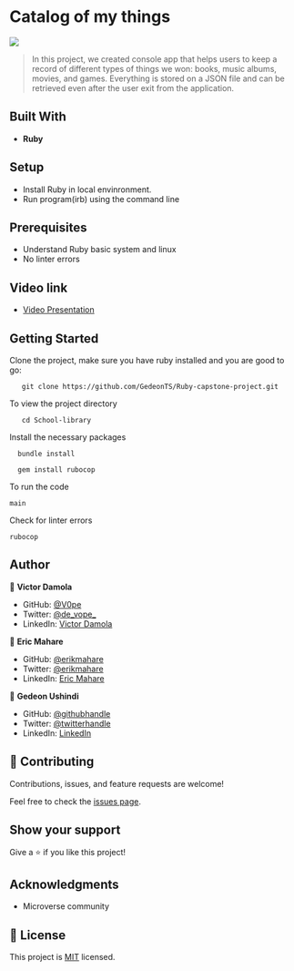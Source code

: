 # Catalog of my things
![](https://img.shields.io/badge/Microverse-blueviolet)

> In this project, we created console app that helps users to keep a record of different types of things we won: books, music albums, movies, and games. Everything is stored on a JSON file and can be retrieved even after the user exit from the application.

## Built With

- **Ruby**

## Setup

- Install Ruby in local envinronment.
- Run program(irb) using the command line

## Prerequisites
- Understand Ruby basic system and linux
- No linter errors

## Video link
- [Video Presentation](https://drive.google.com/file/d/1ZhRqIkqd98e8xl1oZVckNoeE0Oqp-DLz/view?usp=sharing)
## Getting Started

Clone the project, make sure you have ruby installed and you are good to go:

```
   git clone https://github.com/GedeonTS/Ruby-capstone-project.git
   ``` 

To view the project directory

```
   cd School-library
   ```

Install the necessary packages

```
  bundle install
  
  gem install rubocop

```
To run the code

```
main
```

Check for linter errors

```
rubocop
```

## Author

👤 **Victor Damola**

- GitHub: [@V0pe](https://github.com/V0pe)
- Twitter: [@de_vope_](https://twitter.com/de_vope)
- LinkedIn: [Victor Damola](https://linkedin.com/in/victor-damola-aderibigbe-27931ab0)

👤 **Eric Mahare**

- GitHub: [@erikmahare](https://github.com/ericmahare) 
- Twitter: [@erikmahare](https://twitter.com/erikmahare) 
- LinkedIn: [Eric Mahare](https://www.linkedin.com/in/eric-mahare-358944183/) 

👤 **Gedeon Ushindi**

- GitHub: [@githubhandle](https://github.com/githubhandle)
- Twitter: [@twitterhandle](https://twitter.com/twitterhandle)
- LinkedIn: [LinkedIn](https://linkedin.com/in/linkedinhandle)


## 🤝 Contributing

Contributions, issues, and feature requests are welcome!

Feel free to check the [issues page](https://github.com/V0pe/School-library/issues).

## Show your support

Give a ⭐️ if you like this project!

## Acknowledgments

- Microverse community


## 📝 License

This project is [MIT](./MIT.md) licensed.
